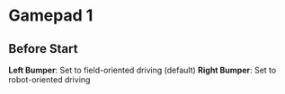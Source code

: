 # Gamepad 1

## Before Start

**Left Bumper**: Set to field-oriented driving (default)
**Right Bumper**: Set to robot-oriented driving